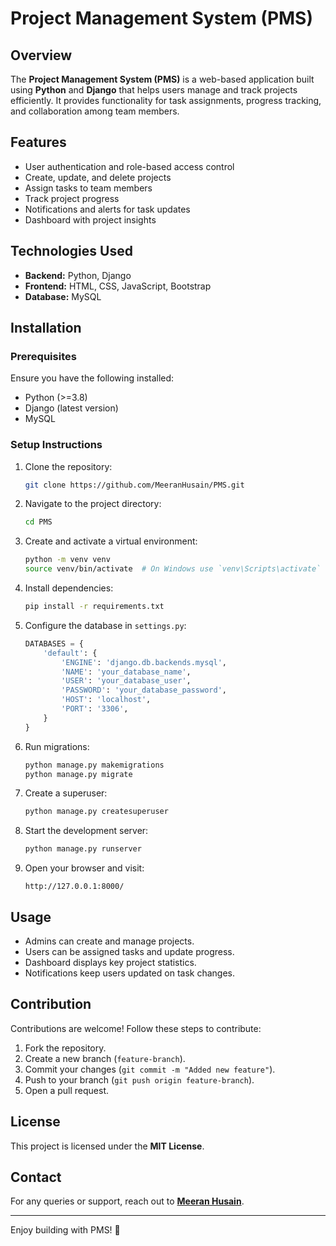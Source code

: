 # Project Management System (PMS)

## Overview
The **Project Management System (PMS)** is a web-based application built using **Python** and **Django** that helps users manage and track projects efficiently. It provides functionality for task assignments, progress tracking, and collaboration among team members.

## Features
- User authentication and role-based access control
- Create, update, and delete projects
- Assign tasks to team members
- Track project progress
- Notifications and alerts for task updates
- Dashboard with project insights

## Technologies Used
- **Backend:** Python, Django
- **Frontend:** HTML, CSS, JavaScript, Bootstrap
- **Database:** MySQL

## Installation
### Prerequisites
Ensure you have the following installed:
- Python (>=3.8)
- Django (latest version)
- MySQL

### Setup Instructions
1. Clone the repository:
   ```sh
   git clone https://github.com/MeeranHusain/PMS.git
   ```
2. Navigate to the project directory:
   ```sh
   cd PMS
   ```
3. Create and activate a virtual environment:
   ```sh
   python -m venv venv
   source venv/bin/activate  # On Windows use `venv\Scripts\activate`
   ```
4. Install dependencies:
   ```sh
   pip install -r requirements.txt
   ```
5. Configure the database in `settings.py`:
   ```python
   DATABASES = {
       'default': {
           'ENGINE': 'django.db.backends.mysql',
           'NAME': 'your_database_name',
           'USER': 'your_database_user',
           'PASSWORD': 'your_database_password',
           'HOST': 'localhost',
           'PORT': '3306',
       }
   }
   ```
6. Run migrations:
   ```sh
   python manage.py makemigrations
   python manage.py migrate
   ```
7. Create a superuser:
   ```sh
   python manage.py createsuperuser
   ```
8. Start the development server:
   ```sh
   python manage.py runserver
   ```
9. Open your browser and visit:
   ```
   http://127.0.0.1:8000/
   ```

## Usage
- Admins can create and manage projects.
- Users can be assigned tasks and update progress.
- Dashboard displays key project statistics.
- Notifications keep users updated on task changes.

## Contribution
Contributions are welcome! Follow these steps to contribute:
1. Fork the repository.
2. Create a new branch (`feature-branch`).
3. Commit your changes (`git commit -m "Added new feature"`).
4. Push to your branch (`git push origin feature-branch`).
5. Open a pull request.

## License
This project is licensed under the **MIT License**.

## Contact
For any queries or support, reach out to **[Meeran Husain](https://github.com/MeeranHusain)**.

---

Enjoy building with PMS! 🚀

